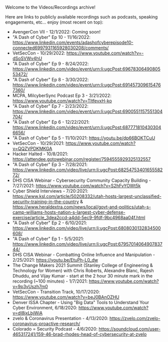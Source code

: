 Welcome to the Videos/Recordings archive!

Here are links to publicly available recordings such as podcasts, speaking engagements, etc... enjoy (most recent on top):

- AvengerCon VII - 12/1/2022: Coming soon!
- "A Dash of Cyber" Ep 10 - 11/16/2022: https://www.linkedin.com/events/adashofcyberepisode10-connected6997931165928030208/comments/
- VetSecCon - 10/29/2022: https://www.youtube.com/watch?v=-dSoSVWv4hU
- "A Dash of Cyber" Ep 9 - 8/24/2022: https://www.linkedin.com/video/event/urn:li:ugcPost:6967830649080553472/
- "A Dash of Cyber" Ep 8 - 3/30/2022: https://www.linkedin.com/video/event/urn:li:ugcPost:6914573096154767360/
- MCPA, MilcyberSync Podcast Ep 3 - 3/21/2022: https://www.youtube.com/watch?v=TltfevxH-ko
- "A Dash of Cyber" Ep 7 - 2/23/2022: https://www.linkedin.com/video/event/urn:li:ugcPost:6900551157551304704/
- "A Dash of Cyber" Ep 6 - 12/22/2021: https://www.linkedin.com/video/event/urn:li:ugcPost:6877718104303046656/
- "A Dash of Cyber" Ep 5 - 11/10/2021: https://youtu.be/dp66BOKTCuU
- VetSecCon - 10/29/2021: https://www.youtube.com/watch?v=QQZVPDKMKGA
- Hacker Halted - 10/8/2021: https://attendee.gotowebinar.com/register/7594555929325132557
- "A Dash of Cyber" Ep 3 - 7/28/2021: https://www.linkedin.com/video/live/urn:li:ugcPost:6825475340165558272/
- DHS CISA Webinar - Cybersecurity Community Capacity Building - 7/27/2021: https://www.youtube.com/watch?v=S2hFvYOWt5k
- Cyber Shield Interviews - 7/20:2021: https://www.ksl.com/article/50208332/utah-hosts-largest-unclassified-security-training-in-the-country & https://www.heraldextra.com/news/local/govt-and-politics/utah-s-camp-williams-hosts-nation-s-largest-cyber-defense-exercise/article_3dea2ccd-a4dd-5ec9-9fdf-9bc4968aa04f.html
- "A Dash of Cyber" Ep 2 - 6/10/2021: https://www.linkedin.com/video/live/urn:li:ugcPost:6808030132834500608/
- "A Dash of Cyber" Ep 1 - 5/5/2021: https://www.linkedin.com/video/live/urn:li:ugcPost:6795701406490783744/
- DHS CISA Webinar - Combatting Online Influence and Manipulation - 2/25/2021: https://youtu.be/EtuPh-L0_dw
- The Change Makers 2021 Summit (Stanley College of Engineering & Technology for Women) with Chris Roberts, Alexandre Blanc, Rajesh Dhuddu, and Vijay Kumar - start at the 2 hour 30 minute mark in the recording (~100 minutes) - 1/7/2021: https://www.youtube.com/watch?v=9p3vUszh7m0 
- VetSecCon - Transition Track, 10/17/2020: https://www.youtube.com/watch?v=beJ0BAnOZHU
- Denver ISSA Chapter - Using "Big Data" Tools to Understand Your Cyber Environment, 6/18/2020: https://www.youtube.com/watch?v=dI8jxLbjWiA
- zvelo & Coronavirus Presentation - 4/13/2020: https://zvelo.com/zvelo-coronavirus-proactive-research/
- Colorado = Security Podcast - 4/6/2020: https://soundcloud.com/user-465317241/159-46-brad-rhodes-head-of-cybersecurity-at-zvelo
